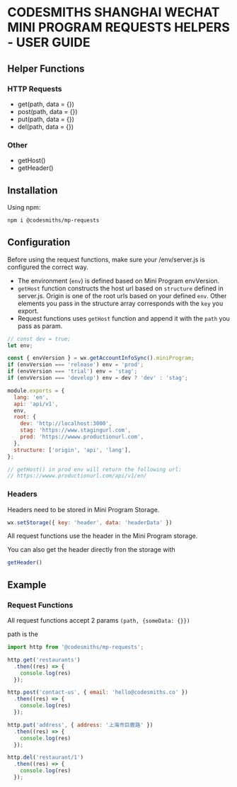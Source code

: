 # CODESMITHS SHANGHAI WECHAT MINI PROGRAM REQUESTS HELPERS - USER GUIDE

## Helper Functions

### HTTP Requests

* get(path, data = {})
* post(path, data = {})
* put(path, data = {})
* del(path, data = {})

### Other

* getHost()
* getHeader()

## Installation

Using npm:

```bash
npm i @codesmiths/mp-requests
```

## Configuration

Before using the request functions, make sure your /env/server.js is configured the correct way.

* The environment (`env`) is defined based on Mini Program envVersion.
* `getHost` function constructs the host url based on `structure` defined in server.js. Origin is one of the root urls based on your defined `env`. Other elements you pass in the structure array corresponds with the `key` you export.
* Request functions uses `getHost` function and append it with the `path` you pass as param.

```javascript
// const dev = true;
let env;

const { envVersion } = wx.getAccountInfoSync().miniProgram;
if (envVersion === 'release') env = 'prod';
if (envVersion === 'trial') env = 'stag';
if (envVersion === 'develop') env = dev ? 'dev' : 'stag';

module.exports = {
  lang: 'en',
  api: 'api/v1',
  env,
  root: {
    dev: 'http://localhost:3000',
    stag: 'https://www.stagingurl.com',
    prod: 'https://wwww.productionurl.com',
  },
  structure: ['origin', 'api', 'lang'],
};

// getHost() in prod env will return the following url:
// https://wwww.productionurl.com/api/v1/en/
```

### Headers

Headers need to be stored in Mini Program Storage.

```javascript
wx.setStorage({ key: 'header', data: 'headerData' })
```

All request functions use the header in the  Mini Program storage.

You can also get the header directly fron the storage with

```javascript
getHeader()
```

## Example

### Request Functions

All request functions accept 2 params `(path, {someData: {}})`

path is the

```javascript
import http from '@codesmiths/mp-requests';

http.get('restaurants')
  .then((res) => {
    console.log(res)
  });

http.post('contact-us', { email: 'hello@codesmiths.co' })
  .then((res) => {
    console.log(res)
  });

http.put('address', { address: '上海市巨鹿路' })
  .then((res) => {
    console.log(res)
  });

http.del('restaurant/1')
  .then((res) => {
    console.log(res)
  });

```
